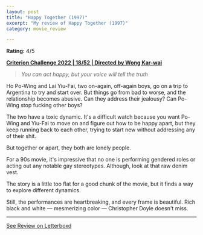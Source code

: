 ```yaml
---
layout: post
title: "Happy Together (1997)"
excerpt: "My review of Happy Together (1997)"
category: movie_review

---
```


**Rating:** 4/5

<b><a href="https://boxd.it/q4PJa/detail" rel="nofollow">Criterion Challenge 2022 | 18/52 | Directed by Wong Kar-wai</a></b>

<blockquote><i>You can act happy, but your voice will tell the truth</i></blockquote>Ho Po-Wing and Lai Yiu-Fai, two on-again, off-again boys, go on a trip to Argentina to try and start over. But things go from bad to worse, and the relationship becomes abusive. Can they address their jealousy? Can Po-Wing stop fucking other boys?

The two have a toxic dynamic. It's a difficult watch because you want Po-Wing and Yiu-Fai to move on and figure out how to be happy apart, but they keep running back to each other, trying to start new without addressing any of their shit.

But together or apart, they both are lonely people.

For a 90s movie, it's impressive that no one is performing gendered roles or acting out any notable gay stereotypes. Although, look at that raw denim vest.

The story is a little too flat for a good chunk of the movie, but it finds a way to explore different dynamics.

Still, the performances are heartbreaking, and every frame is beautiful. Rich black and white —  mesmerizing color — Christopher Doyle doesn't miss.

<hr>

[See Review on Letterboxd](https://boxd.it/6xxWjh)
